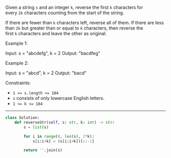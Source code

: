 Given a string `s` and an integer `k`, reverse the first `k` characters for every `2k` characters counting from the start of the string.

If there are fewer than `k` characters left, reverse all of them. If there are less than `2k` but greater than or equal to `k` characters, then reverse the first `k` characters and leave the other as original.

Example 1:

Input: s = "abcdefg", k = 2
Output: "bacdfeg"

Example 2:

Input: s = "abcd", k = 2
Output: "bacd"

Constraints:

- `1 <= s.length <= 104`
- `s` consists of only lowercase English letters.
- `1 <= k <= 104`

---

```python
class Solution:
    def reverseStr(self, s: str, k: int) -> str:
        s = list(s)

        for i in range(0, len(s), 2*k):
            s[i:i+k] = (s[i:i+k])[::-1]

        return ''.join(s)
```